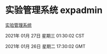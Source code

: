 # 实验管理系统 expadmin
[实验管理系统](http://59.174.25.229:56808/expadmin-782313d2-e1b1-4ea7-932e-3a55e6a1a4d0/)

2021年 01月 27日 星期三 01:30:02 CST

2021年 01月 26日 星期二 17:30:02 GMT
